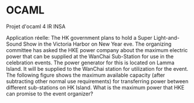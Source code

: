 # OCAML
Projet d'ocaml 4 IR INSA


Application réelle:
The HK government plans to hold a Super Light-and-Sound Show in the Victoria Harbor on New Year  eve. The organizing committee has asked the HKE power  company  about the maximum electric power that can be supplied at the WanChai Sub-Station for use in the  celebration  events.  The  power  generator  for  this  is  located  on  Lamma  Island.  It  will be  supplied  to  the  WanChai  station  for  utilization  for  the  event.  The following  figure shows the maximum available capacity (after subtracting other
 normal use requirements) for   transferring   power   between   different   sub-stations   on   HK   Island.   What   is   the 
maximum power that HKE can promise to the event organizer? 
